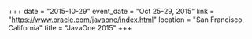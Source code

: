 +++
date = "2015-10-29"
event_date = "Oct 25-29, 2015"
link = "https://www.oracle.com/javaone/index.html"
location = "San Francisco, California"
title = "JavaOne 2015"
+++
